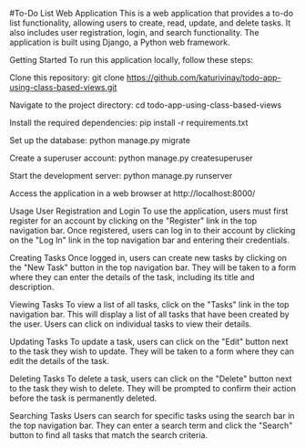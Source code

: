 #To-Do List Web Application
This is a web application that provides a to-do list functionality, allowing users to create, read, update, and delete tasks. It also includes user registration, login, and search functionality. The application is built using Django, a Python web framework.

Getting Started
To run this application locally, follow these steps:

Clone this repository: git clone https://github.com/katurivinay/todo-app-using-class-based-views.git

Navigate to the project directory: cd todo-app-using-class-based-views

Install the required dependencies: pip install -r requirements.txt

Set up the database: python manage.py migrate

Create a superuser account: python manage.py createsuperuser

Start the development server: python manage.py runserver

Access the application in a web browser at http://localhost:8000/

Usage
User Registration and Login
To use the application, users must first register for an account by clicking on the "Register" link in the top navigation bar. Once registered, users can log in to their account by clicking on the "Log In" link in the top navigation bar and entering their credentials.

Creating Tasks
Once logged in, users can create new tasks by clicking on the "New Task" button in the top navigation bar. They will be taken to a form where they can enter the details of the task, including its title and description.

Viewing Tasks
To view a list of all tasks, click on the "Tasks" link in the top navigation bar. This will display a list of all tasks that have been created by the user. Users can click on individual tasks to view their details.

Updating Tasks
To update a task, users can click on the "Edit" button next to the task they wish to update. They will be taken to a form where they can edit the details of the task.

Deleting Tasks
To delete a task, users can click on the "Delete" button next to the task they wish to delete. They will be prompted to confirm their action before the task is permanently deleted.

Searching Tasks
Users can search for specific tasks using the search bar in the top navigation bar. They can enter a search term and click the "Search" button to find all tasks that match the search criteria.

